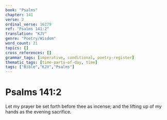 ```yaml
---
book: "Psalms"
chapter: 141
verse: 2
ordinal_verse: 16279
ref: "Psalms 141:2"
translation: "KJV"
genre: "Poetry/Wisdom"
word_count: 21
topics: []
cross_references: []
grammar_tags: [imperative, conditional, poetry-register]
thematic_tags: [time-parts-of-day, time]
tags: ["Bible","KJV","Psalms"]
---
```


# Psalms 141:2

Let my prayer be set forth before thee as incense; and the lifting up of my hands as the evening sacrifice.
